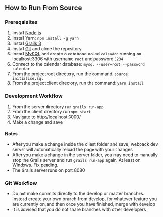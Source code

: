 ## How to Run From Source

### Prerequisites
1. Install [Node.js](https://nodejs.org/en/)
2. Install Yarn: ```npm install -g yarn```
3. Install [Grails 3](https://grails.org/download.html)
4. Install [Git](https://git-scm.com/downloads) and clone the repository
5. Install [MySQL](https://dev.mysql.com/downloads/mysql/) and create a database called ```calendar``` running on localhost:3306 with username ```root``` and password ```1234```
6. Connect to the calendar database: ```mysql --user=root --password calendar```
7. From the project root directory, run the command: ```source initialise.sql```
8. From the project client directory, run the command: ```yarn install```

### Development Workflow
1. From the server directory run ```grails run-app```
2. From the client directory run ```npm start```
3. Navigate to http://localhost:3000/
4. Make a change and save

#### Notes
* After you make a change inside the client folder and save, webpack dev server will automatically reload the page with your changes
* After you make a change in the server folder, you may need to manually stop the Grails server and run ```grails run-app``` again. At least on Windows. Fix pending.
* The Grails server runs on port 8080

### Git Workflow
* Do not make commits directly to the develop or master branches. Instead create your own branch from develop, for whatever feature you are currently on, and then once you have finished, merge with develop
* It is advised that you do not share branches with other developers